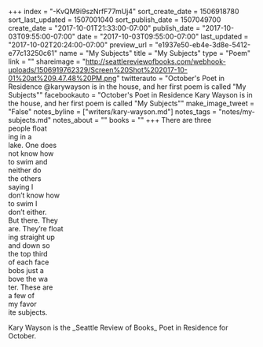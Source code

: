 +++
index = "-KvQM9i9szNrfF77mUj4"
sort_create_date = 1506918780
sort_last_updated = 1507001040
sort_publish_date = 1507049700
create_date = "2017-10-01T21:33:00-07:00"
publish_date = "2017-10-03T09:55:00-07:00"
date = "2017-10-03T09:55:00-07:00"
last_updated = "2017-10-02T20:24:00-07:00"
preview_url = "e1937e50-eb4e-3d8e-5412-e77c13250c61"
name = "My Subjects"
title = "My Subjects"
type = "Poem"
link = ""
shareimage = "http://seattlereviewofbooks.com/webhook-uploads/1506919762329/Screen%20Shot%202017-10-01%20at%209.47.48%20PM.png"
twitterauto = "October's Poet in Residence @karywayson is in the house, and her first poem is called \"My Subjects\""
facebookauto = "October's Poet in Residence Kary Wayson is in the house, and her first poem is called \"My Subjects\""
make_image_tweet = "False"
notes_byline = ["writers/kary-wayson.md"]
notes_tags = "notes/my-subjects.md"
notes_about = ""
books = ""
+++
There are three<br> 
people float<br> 
ing in a<br> 
lake. One does<br> 
not know how<br> 
to swim and<br> 
neither do<br> 
the others<br> 
saying I<br> 
don’t know how<br>
to swim I<br> 
don’t either.<br>
But there. They<br> 
are. They’re float<br> 
ing straight up<br> 
and down so<br> 
the top third<br> 
of each face<br> 
bobs just a<br> 
bove the wa<br> 
ter. These are<br> 
a few of<br> 
my favor<br> 
ite subjects.

<p class="poem-footer">Kary Wayson is the _Seattle Review of Books_ Poet in Residence for October.</p>